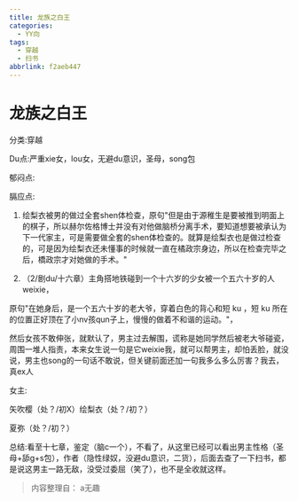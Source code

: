 ```yaml
---
title: 龙族之白王
categories:
  - YY向
tags:
  - 穿越
  - 扫书
abbrlink: f2aeb447
---
```

# 龙族之白王
分类:穿越

Du点:严重xie女，lou女，无避du意识，圣母，song包

郁闷点:

膈应点:

1.  绘梨衣被男的做过全套shen体检查，原句"但是由于源稚生是要被推到明面上的棋子，所以赫尔佐格博士并没有对他做脑桥分离手术，要知道想要被承认为下一代家主，可是需要做全套的shen体检查的。就算是绘梨衣也是做过检查的，可是因为绘梨衣还未懂事的时候就一直在橘政宗身边，所以在检查完毕之后，橋政宗才对她做的手术。"

2.  （2/剧du/十六章）主角搭地铁碰到一个十六岁的少女被一个五六十岁的人weixie，

原句"在她身后，是一个五六十岁的老大爷，穿着白色的背心和短 ku ，短 ku
所在的位置正好顶在了小nv孩qun子上，慢慢的做着不和谐的运动。"，

然后女孩不敢伸张，就默认了，男主过去解围，谎称是她同学然后被老大爷碰瓷，周围一堆人指责，本来女生说一句是它weixie我，就可以帮男主，却怕丢脸，就没说，男主也song的一句话不敢说，但关键前面还加一句我多么多么厉害？我去，真ex人

女主:

矢吹樱（处？/初X）绘梨衣（处？/初？）

夏弥（处？/初？）

总结:看至十七章，鉴定（脑c一个），不看了，从这里已经可以看出男主性格（圣母+舔g+s包），作者（隐性绿奴，没避du意识，二货），后面去查了一下扫书，都是说这男主一路无敌，没受过委屈（笑了），也不是全收就这样。


> 内容整理自： a无趣
